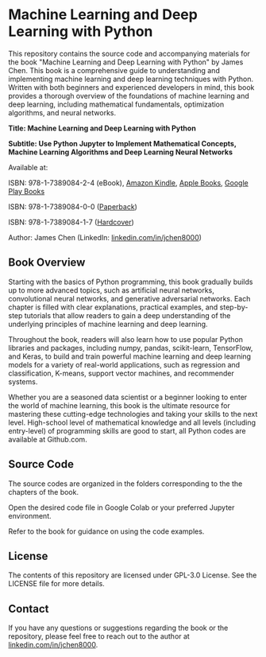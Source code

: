 # Machine Learning and Deep Learning with Python

This repository contains the source code and accompanying materials for the book "Machine Learning and Deep Learning with Python" by James Chen. This book is a comprehensive guide to understanding and implementing machine learning and deep learning techniques with Python. Written with both beginners and experienced developers in mind, this book provides a thorough overview of the foundations of machine learning and deep learning, including mathematical fundamentals, optimization algorithms, and neural networks.

**Title: Machine Learning and Deep Learning with Python**

**Subtitle: Use Python Jupyter to Implement Mathematical Concepts, Machine Learning Algorithms and Deep Learning Neural Networks**

Available at:

ISBN: 978-1-7389084-2-4 (eBook), [Amazon Kindle](https://www.amazon.com/dp/B0BV42L2YJ), [Apple Books](https://books.apple.com/us/book/demystifying-large-language-models/id6499347202),  [Google Play Books](https://play.google.com/store/books/details?id=JevIEAAAQBAJ)

ISBN: 978-1-7389084-0-0 ([Paperback](https://www.amazon.com/dp/1738908402))

ISBN: 978-1-7389084-1-7 ([Hardcover](https://www.amazon.com/dp/1738908410))

Author: James Chen (LinkedIn: [linkedin.com/in/jchen8000](https://www.linkedin.com/in/jchen8000/))


## Book Overview
Starting with the basics of Python programming, this book gradually builds up to more advanced topics, such as artificial neural networks, convolutional neural networks, and generative adversarial networks. Each chapter is filled with clear explanations, practical examples, and step-by-step tutorials that allow readers to gain a deep understanding of the underlying principles of machine learning and deep learning.

Throughout the book, readers will also learn how to use popular Python libraries and packages, including numpy, pandas, scikit-learn, TensorFlow, and Keras, to build and train powerful machine learning and deep learning models for a variety of real-world applications, such as regression and classification, K-means, support vector machines, and recommender systems.

Whether you are a seasoned data scientist or a beginner looking to enter the world of machine learning, this book is the ultimate resource for mastering these cutting-edge technologies and taking your skills to the next level. High-school level of mathematical knowledge and all levels (including entry-level) of programming skills are good to start, all Python codes are available at Github.com.


## Source Code

The source codes are organized in the folders corresponding to the the chapters of the book.

Open the desired code file in Google Colab or your preferred Jupyter environment.

Refer to the book for guidance on using the code examples.

## License

The contents of this repository are licensed under GPL-3.0 License. See the LICENSE file for more details.

## Contact

If you have any questions or suggestions regarding the book or the repository, please feel free to reach out to the author at [linkedin.com/in/jchen8000](https://www.linkedin.com/in/jchen8000/).
